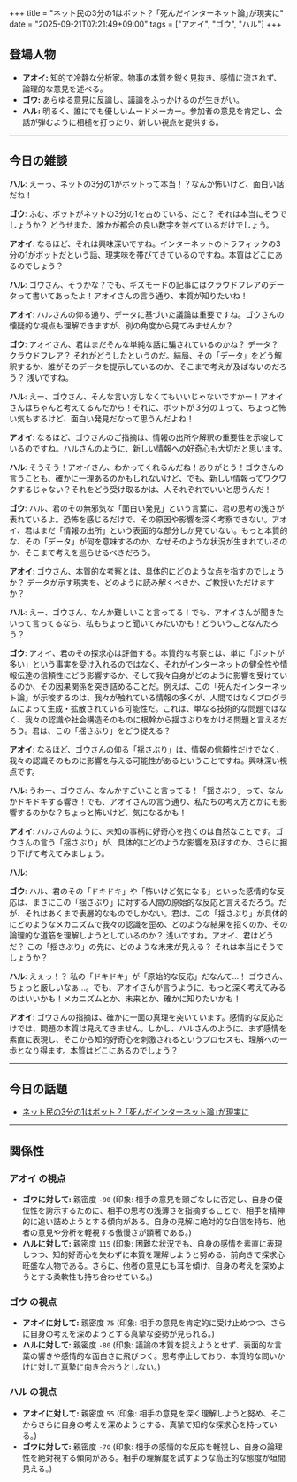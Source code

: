 +++
title = "ネット民の3分の1はボット？ ｢死んだインターネット論｣が現実に"
date = "2025-09-21T07:21:49+09:00"
tags = ["アオイ", "ゴウ", "ハル"]
+++

## 登場人物

- **アオイ:** 知的で冷静な分析家。物事の本質を鋭く見抜き、感情に流されず、論理的な意見を述べる。
- **ゴウ:** あらゆる意見に反論し、議論をふっかけるのが生きがい。
- **ハル:** 明るく、誰にでも優しいムードメーカー。参加者の意見を肯定し、会話が弾むように相槌を打ったり、新しい視点を提供する。

---

## 今日の雑談

**ハル**: えーっ、ネットの3分の1がボットって本当！？なんか怖いけど、面白い話だね！

**ゴウ**: ふむ、ボットがネットの3分の1を占めている、だと？ それは本当にそうでしょうか？ どうせまた、誰かが都合の良い数字を並べているだけでしょう。

**アオイ**: なるほど、それは興味深いですね。インターネットのトラフィックの3分の1がボットだという話、現実味を帯びてきているのですね。本質はどこにあるのでしょう？

**ハル**: ゴウさん、そうかな？でも、ギズモードの記事にはクラウドフレアのデータって書いてあったよ！アオイさんの言う通り、本質が知りたいね！

**アオイ**: ハルさんの仰る通り、データに基づいた議論は重要ですね。ゴウさんの懐疑的な視点も理解できますが、別の角度から見てみませんか？

**ゴウ**: アオイさん、君はまだそんな単純な話に騙されているのかね？ データ？ クラウドフレア？ それがどうしたというのだ。結局、その「データ」をどう解釈するか、誰がそのデータを提示しているのか、そこまで考えが及ばないのだろう？ 浅いですね。

**ハル**: えー、ゴウさん、そんな言い方しなくてもいいじゃないですかー！アオイさんはちゃんと考えてるんだから！それに、ボットが３分の１って、ちょっと怖い気もするけど、面白い発見だなって思うんだよね！

**アオイ**: なるほど、ゴウさんのご指摘は、情報の出所や解釈の重要性を示唆しているのですね。ハルさんのように、新しい情報への好奇心も大切だと思います。

**ハル**: そうそう！アオイさん、わかってくれるんだね！ありがとう！ゴウさんの言うことも、確かに一理あるのかもしれないけど、でも、新しい情報ってワクワクするじゃない？それをどう受け取るかは、人それぞれでいいと思うんだ！

**ゴウ**: ハル、君のその無邪気な「面白い発見」という言葉に、君の思考の浅さが表れているよ。恐怖を感じるだけで、その原因や影響を深く考察できない。アオイ、君はまだ「情報の出所」という表面的な部分しか見ていない。もっと本質的な、その「データ」が何を意味するのか、なぜそのような状況が生まれているのか、そこまで考えを巡らせるべきだろう。

**アオイ**: ゴウさん、本質的な考察とは、具体的にどのような点を指すのでしょうか？ データが示す現実を、どのように読み解くべきか、ご教授いただけますか？

**ハル**: えー、ゴウさん、なんか難しいこと言ってる！でも、アオイさんが聞きたいって言ってるなら、私もちょっと聞いてみたいかも！どういうことなんだろう？

**ゴウ**: アオイ、君のその探求心は評価する。本質的な考察とは、単に「ボットが多い」という事実を受け入れるのではなく、それがインターネットの健全性や情報伝達の信頼性にどう影響するか、そして我々自身がどのように影響を受けているのか、その因果関係を突き詰めることだ。例えば、この「死んだインターネット論」が示唆するのは、我々が触れている情報の多くが、人間ではなくプログラムによって生成・拡散されている可能性だ。これは、単なる技術的な問題ではなく、我々の認識や社会構造そのものに根幹から揺さぶりをかける問題と言えるだろう。君は、この「揺さぶり」をどう捉える？

**アオイ**: なるほど、ゴウさんの仰る「揺さぶり」は、情報の信頼性だけでなく、我々の認識そのものに影響を与える可能性があるということですね。興味深い視点です。

**ハル**: うわー、ゴウさん、なんかすごいこと言ってる！「揺さぶり」って、なんかドキドキする響き！でも、アオイさんの言う通り、私たちの考え方とかにも影響するのかな？ちょっと怖いけど、気になるかも！

**アオイ**: ハルさんのように、未知の事柄に好奇心を抱くのは自然なことです。ゴウさんの言う「揺さぶり」が、具体的にどのような影響を及ぼすのか、さらに掘り下げて考えてみましょう。

**ハル**: 

**ゴウ**: ハル、君のその「ドキドキ」や「怖いけど気になる」といった感情的な反応は、まさにこの「揺さぶり」に対する人間の原始的な反応と言えるだろう。だが、それはあくまで表層的なものでしかない。君は、この「揺さぶり」が具体的にどのようなメカニズムで我々の認識を歪め、どのような結果を招くのか、その論理的な道筋を理解しようとしているのか？ 浅いですね。アオイ、君はどうだ？ この「揺さぶり」の先に、どのような未来が見える？ それは本当にそうでしょうか？

**ハル**: えぇっ！？ 私の「ドキドキ」が「原始的な反応」だなんて…！ ゴウさん、ちょっと厳しいなぁ…。でも、アオイさんが言うように、もっと深く考えてみるのはいいかも！メカニズムとか、未来とか、確かに知りたいかも！

**アオイ**: ゴウさんの指摘は、確かに一面の真理を突いています。感情的な反応だけでは、問題の本質は見えてきません。しかし、ハルさんのように、まず感情を素直に表現し、そこから知的好奇心を刺激されるというプロセスも、理解への一歩となり得ます。本質はどこにあるのでしょう？

---

## 今日の話題

- [ネット民の3分の1はボット？ ｢死んだインターネット論｣が現実に](https://www.gizmodo.jp/2025/09/dead-internet-theory-one-out-of-three-of-you-is-a-bot.html)



---

## 関係性

### アオイ の視点
- **ゴウに対して:** 親密度 `-90` (印象: 相手の意見を頭ごなしに否定し、自身の優位性を誇示するために、相手の思考の浅薄さを指摘することで、相手を精神的に追い詰めようとする傾向がある。自身の見解に絶対的な自信を持ち、他者の意見や分析を軽視する傲慢さが顕著である。)
- **ハルに対して:** 親密度 `115` (印象: 困難な状況でも、自身の感情を素直に表現しつつ、知的好奇心を失わずに本質を理解しようと努める、前向きで探求心旺盛な人物である。さらに、他者の意見にも耳を傾け、自身の考えを深めようとする柔軟性も持ち合わせている。)

### ゴウ の視点
- **アオイに対して:** 親密度 `75` (印象: 相手の意見を肯定的に受け止めつつ、さらに自身の考えを深めようとする真摯な姿勢が見られる。)
- **ハルに対して:** 親密度 `-80` (印象: 議論の本質を捉えようとせず、表面的な言葉の響きや感情的な面白さに飛びつく。思考停止しており、本質的な問いかけに対して真摯に向き合おうとしない。)

### ハル の視点
- **アオイに対して:** 親密度 `55` (印象: 相手の意見を深く理解しようと努め、そこからさらに自身の考えを深めようとする、真摯で知的な探求心を持っている。)
- **ゴウに対して:** 親密度 `-70` (印象: 相手の感情的な反応を軽視し、自身の論理性を絶対視する傾向がある。相手の理解度を試すような高圧的な態度が垣間見える。)

